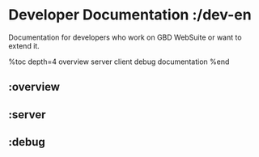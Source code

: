 # Developer Documentation :/dev-en

Documentation for developers who work on GBD WebSuite or want to extend it. 

%toc depth=4
    overview
    server
    client
    debug
    documentation
%end


## :overview

## :server

## :debug

